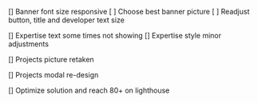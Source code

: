 [] Banner font size responsive
  [ ] Choose best banner picture
  [ ] Readjust button, title and developer text size

[] Expertise text some times not showing
[] Expertise style minor adjustments

[] Projects picture retaken

[] Projects modal re-design

[] Optimize solution and reach 80+ on lighthouse

